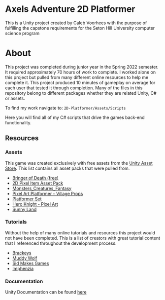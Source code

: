 # Axels Adventure 2D Platformer

This is a Unity project created by Caleb Voorhees with the purpose of fulfilling the capstone requirements for the Seton Hill University computer science program

# About

This project was completed during junior year in the Spring 2022 semester. It required approximately 70 hours of work to complete. I worked alone on this project but pulled from many different online resources to help me complete it. This project produced 10 minutes of gameplay on average for each user that tested it through completion. Many of the files in this repository belong to different packages whether they are related Unity, C# or assets. 

To find my work navigate to: `2D-Platformer/Assets/Scripts` 

Here you will find all of my C# scripts that drive the games back-end functionality.

## Resources
### Assets
This game was created exclusively with free assets from the [Unity Asset Store](https://assetstore.unity.com). This list contains all asset packs that were pulled from.

 - [Bringer of Death (free)](https://assetstore.unity.com/packages/2d/characters/bringer-of-death-free-195719)
 - [2D Pixel Item Asset Pack](https://assetstore.unity.com/packages/2d/gui/icons/2d-pixel-item-asset-pack-99645)
 - [Monsters_Creatures_Fantasy](https://assetstore.unity.com/packages/2d/characters/monsters-creatures-fantasy-167949)
 - [Pixel Art Platformer - Village Props](https://assetstore.unity.com/packages/2d/environments/pixel-art-platformer-village-props-166114)
 - [Platformer Set](https://assetstore.unity.com/packages/2d/environments/platformer-set-150023)
 - [Hero Knight - Pixel Art](https://assetstore.unity.com/packages/2d/characters/hero-knight-pixel-art-165188)
 - [Sunny Land](https://assetstore.unity.com/packages/2d/characters/sunny-land-103349)
### Tutorials
Without the help of many online tutorials and resources this project would not have been completed. This is a list of creators with great tutorial content that I referenced throughout the development process.

- [Brackeys](https://www.youtube.com/c/Brackeys)
- [Muddy Wolf](https://www.youtube.com/@MuddyWolf)
- [Sid Makes Games](https://www.youtube.com/c/SidMakesGames)
- [Imphenzia](https://www.youtube.com/c/Imphenzia)

### Documentation
Unity Documentation can be found [here](https://docs.unity.com)
